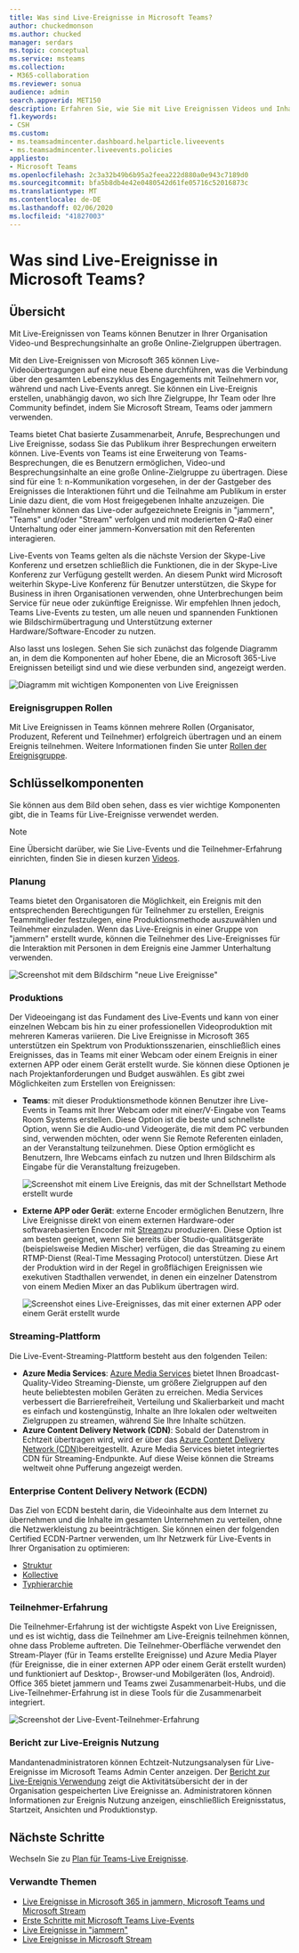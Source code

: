 ```yaml
---
title: Was sind Live-Ereignisse in Microsoft Teams?
author: chuckedmonson
ms.author: chucked
manager: serdars
ms.topic: conceptual
ms.service: msteams
ms.collection:
- M365-collaboration
ms.reviewer: sonua
audience: admin
search.appverid: MET150
description: Erfahren Sie, wie Sie mit Live Ereignissen Videos und Inhalte an große Online-Benutzergruppen in Teams, jammern und Datenströmen übertragen können.
f1.keywords:
- CSH
ms.custom:
- ms.teamsadmincenter.dashboard.helparticle.liveevents
- ms.teamsadmincenter.liveevents.policies
appliesto:
- Microsoft Teams
ms.openlocfilehash: 2c3a32b49b6b95a2feea222d880a0e943c7189d0
ms.sourcegitcommit: bfa5b8db4e42e0480542d61fe05716c52016873c
ms.translationtype: MT
ms.contentlocale: de-DE
ms.lasthandoff: 02/06/2020
ms.locfileid: "41827003"
---
```

# <a name="what-are-microsoft-teams-live-events"></a>Was sind Live-Ereignisse in Microsoft Teams?

## <a name="overview"></a>Übersicht

Mit Live-Ereignissen von Teams können Benutzer in Ihrer Organisation Video-und Besprechungsinhalte an große Online-Zielgruppen übertragen. 

Mit den Live-Ereignissen von Microsoft 365 können Live-Videoübertragungen auf eine neue Ebene durchführen, was die Verbindung über den gesamten Lebenszyklus des Engagements mit Teilnehmern vor, während und nach Live-Events anregt. Sie können ein Live-Ereignis erstellen, unabhängig davon, wo sich Ihre Zielgruppe, Ihr Team oder Ihre Community befindet, indem Sie Microsoft Stream, Teams oder jammern verwenden.  

Teams bietet Chat basierte Zusammenarbeit, Anrufe, Besprechungen und Live Ereignisse, sodass Sie das Publikum ihrer Besprechungen erweitern können. Live-Events von Teams ist eine Erweiterung von Teams-Besprechungen, die es Benutzern ermöglichen, Video-und Besprechungsinhalte an eine große Online-Zielgruppe zu übertragen. Diese sind für eine 1: n-Kommunikation vorgesehen, in der der Gastgeber des Ereignisses die Interaktionen führt und die Teilnahme am Publikum in erster Linie dazu dient, die vom Host freigegebenen Inhalte anzuzeigen. Die Teilnehmer können das Live-oder aufgezeichnete Ereignis in "jammern", "Teams" und/oder "Stream" verfolgen und mit moderierten Q-#a0 einer Unterhaltung oder einer jammern-Konversation mit den Referenten interagieren.

Live-Events von Teams gelten als die nächste Version der Skype-Live Konferenz und ersetzen schließlich die Funktionen, die in der Skype-Live Konferenz zur Verfügung gestellt werden. An diesem Punkt wird Microsoft weiterhin Skype-Live Konferenz für Benutzer unterstützen, die Skype for Business in ihren Organisationen verwenden, ohne Unterbrechungen beim Service für neue oder zukünftige Ereignisse. Wir empfehlen Ihnen jedoch, Teams Live-Events zu testen, um alle neuen und spannenden Funktionen wie Bildschirmübertragung und Unterstützung externer Hardware/Software-Encoder zu nutzen.

Also lasst uns loslegen. Sehen Sie sich zunächst das folgende Diagramm an, in dem die Komponenten auf hoher Ebene, die an Microsoft 365-Live Ereignissen beteiligt sind und wie diese verbunden sind, angezeigt werden. 

![Diagramm mit wichtigen Komponenten von Live Ereignissen](../media/teams-live-events.png  "Diagramm mit wichtigen Komponenten von Live Ereignissen, Terminplanung, Produktion, Datenstrom Plattform, zertifizierten Drittanbieter-ECDN")

### <a name="event-group-roles"></a>Ereignisgruppen Rollen
Mit Live Ereignissen in Teams können mehrere Rollen (Organisator, Produzent, Referent und Teilnehmer) erfolgreich übertragen und an einem Ereignis teilnehmen. Weitere Informationen finden Sie unter [Rollen der Ereignisgruppe](https://support.office.com/article/get-started-with-microsoft-teams-live-events-d077fec2-a058-483e-9ab5-1494afda578a?ui=en-US&rs=en-US&ad=US#bkmk_roles).

## <a name="key-components"></a>Schlüsselkomponenten
Sie können aus dem Bild oben sehen, dass es vier wichtige Komponenten gibt, die in Teams für Live-Ereignisse verwendet werden.

> [!NOTE]
> Eine Übersicht darüber, wie Sie Live-Events und die Teilnehmer-Erfahrung einrichten, finden Sie in diesen kurzen [Videos](https://support.office.com/en-us/article/video-plan-and-schedule-a-live-event-f92363a0-6d98-46d2-bdd9-f2248075e502).

### <a name="scheduling"></a>Planung
Teams bietet den Organisatoren die Möglichkeit, ein Ereignis mit den entsprechenden Berechtigungen für Teilnehmer zu erstellen, Ereignis Teammitglieder festzulegen, eine Produktionsmethode auszuwählen und Teilnehmer einzuladen. Wenn das Live-Ereignis in einer Gruppe von "jammern" erstellt wurde, können die Teilnehmer des Live-Ereignisses für die Interaktion mit Personen in dem Ereignis eine Jammer Unterhaltung verwenden. 

![Screenshot mit dem Bildschirm "neue Live Ereignisse"](../media/teams-live-events-schedule.png "Screenshot mit dem neuen Live Ereignis Bildschirm zum Erstellen und Planen eines neuen Liveereignisses")

### <a name="production"></a>Produktions
Der Videoeingang ist das Fundament des Live-Events und kann von einer einzelnen Webcam bis hin zu einer professionellen Videoproduktion mit mehreren Kameras variieren. Die Live Ereignisse in Microsoft 365 unterstützen ein Spektrum von Produktionsszenarien, einschließlich eines Ereignisses, das in Teams mit einer Webcam oder einem Ereignis in einer externen APP oder einem Gerät erstellt wurde. Sie können diese Optionen je nach Projektanforderungen und Budget auswählen. Es gibt zwei Möglichkeiten zum Erstellen von Ereignissen:

- **Teams**: mit dieser Produktionsmethode können Benutzer ihre Live-Events in Teams mit Ihrer Webcam oder mit einer/V-Eingabe von Teams Room Systems erstellen. Diese Option ist die beste und schnellste Option, wenn Sie die Audio-und Videogeräte, die mit dem PC verbunden sind, verwenden möchten, oder wenn Sie Remote Referenten einladen, an der Veranstaltung teilzunehmen. Diese Option ermöglicht es Benutzern, Ihre Webcams einfach zu nutzen und Ihren Bildschirm als Eingabe für die Veranstaltung freizugeben. 

    ![Screenshot mit einem Live Ereignis, das mit der Schnellstart Methode erstellt wurde](../media/teams-live-events-quick-start.png "Screenshot mit einem Live Ereignis, das mithilfe der Schnellstart-Produktionsmethode erstellt wird")

- **Externe APP oder Gerät**: externe Encoder ermöglichen Benutzern, Ihre Live Ereignisse direkt von einem externen Hardware-oder softwarebasierten Encoder mit [Stream](https://stream.microsoft.com)zu produzieren. Diese Option ist am besten geeignet, wenn Sie bereits über Studio-qualitätsgeräte (beispielsweise Medien Mischer) verfügen, die das Streaming zu einem RTMP-Dienst (Real-Time Messaging Protocol) unterstützen. Diese Art der Produktion wird in der Regel in großflächigen Ereignissen wie exekutiven Stadthallen verwendet, in denen ein einzelner Datenstrom von einem Medien Mixer an das Publikum übertragen wird. 

    ![Screenshot eines Live-Ereignisses, das mit einer externen APP oder einem Gerät erstellt wurde](../media/teams-live-events-external-encoder.png "Screenshot mit einem Live Ereignis, das mit der externen APP oder Geräte Produktionsmethode erstellt wird")

### <a name="streaming-platform"></a>Streaming-Plattform
Die Live-Event-Streaming-Plattform besteht aus den folgenden Teilen:

- **Azure Media Services**: [Azure Media Services](https://docs.microsoft.com/azure/media-services/previous/) bietet Ihnen Broadcast-Quality-Video Streaming-Dienste, um größere Zielgruppen auf den heute beliebtesten mobilen Geräten zu erreichen. Media Services verbessert die Barrierefreiheit, Verteilung und Skalierbarkeit und macht es einfach und kostengünstig, Inhalte an Ihre lokalen oder weltweiten Zielgruppen zu streamen, während Sie Ihre Inhalte schützen.
- **Azure Content Delivery Network (CDN)**: Sobald der Datenstrom in Echtzeit übertragen wird, wird er über das [Azure Content Delivery Network (CDN)](https://docs.microsoft.com/azure/cdn/)bereitgestellt. Azure Media Services bietet integriertes CDN für Streaming-Endpunkte. Auf diese Weise können die Streams weltweit ohne Pufferung angezeigt werden.

### <a name="enterprise-content-delivery-network-ecdn"></a>Enterprise Content Delivery Network (ECDN)
Das Ziel von ECDN besteht darin, die Videoinhalte aus dem Internet zu übernehmen und die Inhalte im gesamten Unternehmen zu verteilen, ohne die Netzwerkleistung zu beeinträchtigen. Sie können einen der folgenden Certified ECDN-Partner verwenden, um Ihr Netzwerk für Live-Events in Ihrer Organisation zu optimieren:
- [Struktur](https://www.hivestreaming.com/partners/integration-partners/microsoft/)
- [Kollective](https://kollective.com/ecdn-solutions/microsoft-live-events/)
- [Typhierarchie](http://www.ramp.com)

### <a name="attendee-experience"></a>Teilnehmer-Erfahrung 
Die Teilnehmer-Erfahrung ist der wichtigste Aspekt von Live Ereignissen, und es ist wichtig, dass die Teilnehmer am Live-Ereignis teilnehmen können, ohne dass Probleme auftreten. Die Teilnehmer-Oberfläche verwendet den Stream-Player (für in Teams erstellte Ereignisse) und Azure Media Player (für Ereignisse, die in einer externen APP oder einem Gerät erstellt wurden) und funktioniert auf Desktop-, Browser-und Mobilgeräten (Ios, Android). Office 365 bietet jammern und Teams zwei Zusammenarbeit-Hubs, und die Live-Teilnehmer-Erfahrung ist in diese Tools für die Zusammenarbeit integriert. 

![Screenshot der Live-Event-Teilnehmer-Erfahrung](../media/teams-live-events-attendee.png "Screenshot der Live-Teilnehmer-Erfahrung")

### <a name="live-event-usage-report"></a>Bericht zur Live-Ereignis Nutzung 
Mandantenadministratoren können Echtzeit-Nutzungsanalysen für Live-Ereignisse im Microsoft Teams Admin Center anzeigen.  Der [Bericht zur Live-Ereignis Verwendung](../teams-analytics-and-reports/teams-live-event-usage-report.md) zeigt die Aktivitätsübersicht der in der Organisation gespeicherten Live Ereignisse an.  Administratoren können Informationen zur Ereignis Nutzung anzeigen, einschließlich Ereignisstatus, Startzeit, Ansichten und Produktionstyp.  

## <a name="next-steps"></a>Nächste Schritte
Wechseln Sie zu [Plan für Teams-Live Ereignisse](plan-for-teams-live-events.md).

### <a name="related-topics"></a>Verwandte Themen
- [Live Ereignisse in Microsoft 365 in jammern, Microsoft Teams und Microsoft Stream](https://docs.microsoft.com/stream/live-event-m365)
- [Erste Schritte mit Microsoft Teams Live-Events](https://support.office.com/article/d077fec2-a058-483e-9ab5-1494afda578a)
- [Live Ereignisse in "jammern"](https://support.office.com/article/live-events-in-yammer-4ece0ee2-c268-4636-bf2a-16e454befe57)
- [Live Ereignisse in Microsoft Stream](https://docs.microsoft.com/stream/live-event-overview)

 
